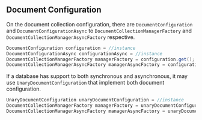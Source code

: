 ## Document Configuration







On the document collection configuration, there are `DocumentConfiguration` and `DocumentConfigurationAsync` to `DocumentCollectionManagerFactory` and `DocumentCollectionManagerAsyncFactory` respective.



```java
DocumentConfiguration configuration = //instance
DocumentConfigurationAsync configurationAsync = //instance
DocumentCollectionManagerFactory managerFactory = configuration.get();
DocumentCollectionManagerAsyncFactory managerAsyncFactory = configurationAsync.getAsync();
```



If a database has support to both synchronous and asynchronous, it may use `UnaryDocumentConfiguration` that implement both document configuration.



```java
UnaryDocumentConfiguration unaryDocumentConfiguration = //instance
DocumentCollectionManagerFactory managerFactory = unaryDocumentConfiguration.get();
DocumentCollectionManagerAsyncFactory managerAsyncFactory = unaryDocumentConfiguration.getAsync();
```





